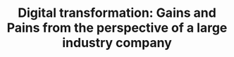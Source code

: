 ---
title: "Digital transformation: Gains and Pains from the perspective of a large industry company"
speaker:
    name: Dirk Slama
    job-title: Chief Alliance Officer of Bosch Software Innovations
    bio: >
        As Chief Alliance Officer of Bosch Software Innovations, Dirk is representing Bosch in the Steering
        Committee of the Industrial Internet Consortium (IIC) and is active in the Industry 4.0 community. Dirk
        has over 20 years experience in very large-scale distributed application projects and system
        integration, including SOA, BPM, M2M and IoT. His international work experience includes projects for
        Lufthansa Systems, Boeing, AT&amp;T, NTT DoCoMo, HBOS and others. Dirk is a frequent speaker at
        conferences, as well as co-author of four successful books, including “Enterprise IoT”
        (www.enterprise-iot.org). As Conference Chair of the Bosch ConnectedWorld, Dirk helps shaping the
        IoT strategy of Bosch. He holds an MBA from IMD Lausanne as well as a Diploma Degree in
        Computer Science from TU Berlin.
image:
    path: /assets/images/speakers/bkk19/keynotes/dirk-slama.jpg
    featured: true
event: BKK19
# slot:
#     day: Monday
description: >
    Everybody wants to be digital. But getting there can be an interesting journey, especially for an industrial company with few digital roots.

    How do cultural change, business model innovation, new (and old) technologies and open source play together in such an environment?

    And how are industry alliances and communities fitting in with this? Some tales from the coal face will be shared to illustrate this.
sched_url: https://sched.co/L2Ov
---